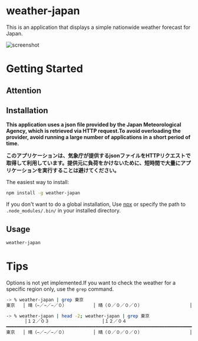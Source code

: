 # weather-japan
This is an application that displays a simple nationwide weather forecast for Japan.

![screenshot](https://user-images.githubusercontent.com/6190966/144602806-2df317d9-0e51-49db-a196-1f7efda33a5b.png)

# Getting Started
## Attention


## Installation
**This application uses a json file provided by the Japan Meteorological Agency, which is retrieved via HTTP request.To avoid overloading the provider, avoid running a large number of applications in a short period of time.**

**このアプリケーションは、気象庁が提供するjsonファイルをHTTPリクエストで取得して利用しています。提供元に負荷をかけないために、短時間で大量にアプリケーションを実行することは避けてください。**

The easiest way to install:

```bash
npm install -g weather-japan
```
If you don't want to do a global installation, Use [npx](https://www.npmjs.com/package/npx) or specify the path to `.node_modules/.bin/` in your installed directory.

## Usage

```bash
weather-japan
```

# Tips
Options is not yet implemented.If you want to check the weather for a specific region only, use the `grep` command.

```bash
-> % weather-japan | grep 東京
東京   │ 晴（−／−／−／０）          │ 晴（０／０／０／０）                  │ 晴時々曇（１０）
```

```bash
-> % weather-japan | head -2; weather-japan | grep 東京
       │１２／０３                    │１２／０４                            │１２／０５
━━━━━━━━━━━━━━━━━━━━━━━━━━━━━━━━━━━━━━━━━━━━━━━━━━━━━━━━━━━━━━━━━━━━━━━━━━━━━━━━━━━━━━━━━━━━━━
東京   │ 晴（−／−／−／０）          │ 晴（０／０／０／０）                  │ 晴時々曇（１０）
```
